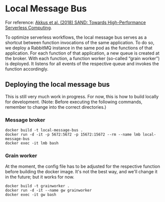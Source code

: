# Local Message Bus

For reference: [Akkus et al. (2018) SAND: Towards High-Performance Serverless Computing](https://www.usenix.org/system/files/conference/atc18/atc18-akkus.pdf).

To optimize serverless workflows, the local message bus serves as a shortcut between function invocations of the same application. 
To do so, we deploy a RabbitMQ instance in the same pod as the functions of that application.
For each function of that application, a new queue is created at the broker.
With each function, a function worker (so-called “grain worker”) is deployed.
It listens for all events of the respective queue and invokes the function accordingly.

## Deploying the local message bus

This is still very much work in progress. For now, this is how to build locally for development.
(Note: Before executing the following commands, remember to change into the correct directories.)

### Message broker

```shell
docker build -t local-message-bus .
docker run -d -it -p 5672:5672 -p 15672:15672 --rm --name lmb local-message-bus
docker exec -it lmb bash
```

### Grain worker

At the moment, the config file has to be adjusted for the respective function before building the docker image.
It's not the best way, and we'll change it in the future; but it works for now.

```shell
docker build -t grainworker .
docker run -d -it --name gw grainworker
docker exec -it gw bash
```
